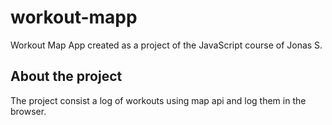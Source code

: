 # workout-mapp

Workout Map App created as a project of the JavaScript course of Jonas S.

## About the project

The project consist a log of workouts using map api and log them in the browser.
